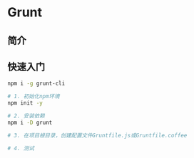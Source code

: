 # Grunt

## 简介

## 快速入门

```sh
npm i -g grunt-cli
```

```sh
# 1. 初始化npm环境
npm init -y

# 2. 安装依赖
npm i -D grunt

# 3. 在项目根目录，创建配置文件Gruntfile.js或Gruntfile.coffee

# 4. 测试
```
